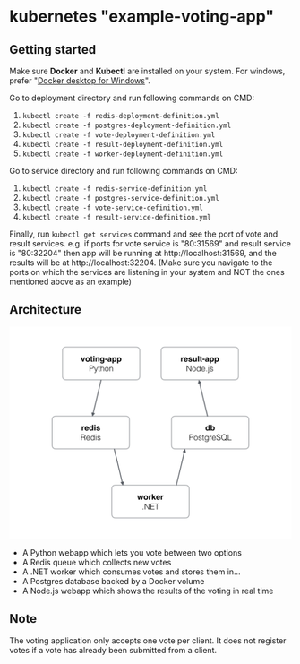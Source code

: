 # kubernetes "example-voting-app"

## Getting started
Make sure **Docker** and **Kubectl** are installed on your system. For windows, prefer "[Docker desktop for Windows](https://hub.docker.com/editions/community/docker-ce-desktop-windows)".

Go to deployment directory and run following commands on CMD:
1.  `kubectl create -f redis-deployment-definition.yml`
2.  `kubectl create -f postgres-deployment-definition.yml`
3.  `kubectl create -f vote-deployment-definition.yml`
4.  `kubectl create -f result-deployment-definition.yml`
5.  `kubectl create -f worker-deployment-definition.yml`

Go to service directory and run following commands on CMD:
1.  `kubectl create -f redis-service-definition.yml`
2.  `kubectl create -f postgres-service-definition.yml`
3.  `kubectl create -f vote-service-definition.yml`
4.  `kubectl create -f result-service-definition.yml`

Finally, run `kubectl get services` command and see the port of vote and result services. e.g. if ports for vote service is "80:31569" and result service is "80:32204" then app will be running at http://localhost:31569, and the results will be at http://localhost:32204. (Make sure you navigate to the ports on which the services are listening in your system and NOT the ones mentioned above as an example)

## Architecture
![Architecture diagram](architecture.png)

* A Python webapp which lets you vote between two options
* A Redis queue which collects new votes
* A .NET worker which consumes votes and stores them in…
* A Postgres database backed by a Docker volume
* A Node.js webapp which shows the results of the voting in real time

## Note
The voting application only accepts one vote per client. It does not register votes if a vote has already been submitted from a client.
